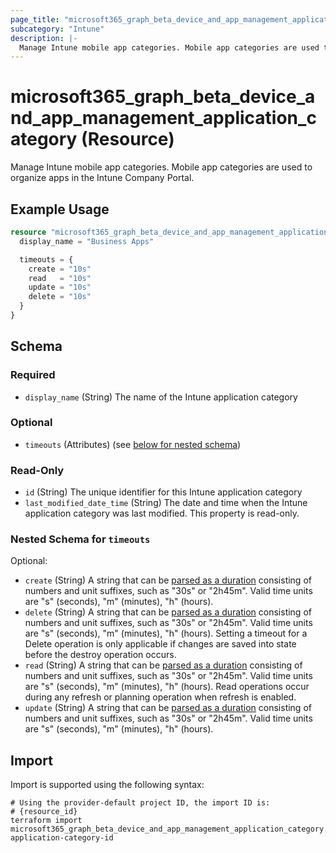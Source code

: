 ```yaml
---
page_title: "microsoft365_graph_beta_device_and_app_management_application_category Resource - microsoft365"
subcategory: "Intune"
description: |-
  Manage Intune mobile app categories. Mobile app categories are used to organize apps in the Intune Company Portal.
---
```


# microsoft365_graph_beta_device_and_app_management_application_category (Resource)

Manage Intune mobile app categories. Mobile app categories are used to organize apps in the Intune Company Portal.

## Example Usage

```terraform
resource "microsoft365_graph_beta_device_and_app_management_application_category" "example" {
  display_name = "Business Apps"

  timeouts = {
    create = "10s"
    read   = "10s"
    update = "10s"
    delete = "10s"
  }
}
```

<!-- schema generated by tfplugindocs -->
## Schema

### Required

- `display_name` (String) The name of the Intune application category

### Optional

- `timeouts` (Attributes) (see [below for nested schema](#nestedatt--timeouts))

### Read-Only

- `id` (String) The unique identifier for this Intune application category
- `last_modified_date_time` (String) The date and time when the Intune application category was last modified. This property is read-only.

<a id="nestedatt--timeouts"></a>
### Nested Schema for `timeouts`

Optional:

- `create` (String) A string that can be [parsed as a duration](https://pkg.go.dev/time#ParseDuration) consisting of numbers and unit suffixes, such as "30s" or "2h45m". Valid time units are "s" (seconds), "m" (minutes), "h" (hours).
- `delete` (String) A string that can be [parsed as a duration](https://pkg.go.dev/time#ParseDuration) consisting of numbers and unit suffixes, such as "30s" or "2h45m". Valid time units are "s" (seconds), "m" (minutes), "h" (hours). Setting a timeout for a Delete operation is only applicable if changes are saved into state before the destroy operation occurs.
- `read` (String) A string that can be [parsed as a duration](https://pkg.go.dev/time#ParseDuration) consisting of numbers and unit suffixes, such as "30s" or "2h45m". Valid time units are "s" (seconds), "m" (minutes), "h" (hours). Read operations occur during any refresh or planning operation when refresh is enabled.
- `update` (String) A string that can be [parsed as a duration](https://pkg.go.dev/time#ParseDuration) consisting of numbers and unit suffixes, such as "30s" or "2h45m". Valid time units are "s" (seconds), "m" (minutes), "h" (hours).

## Import

Import is supported using the following syntax:

```shell
# Using the provider-default project ID, the import ID is:
# {resource_id}
terraform import microsoft365_graph_beta_device_and_app_management_application_category.example application-category-id
```

